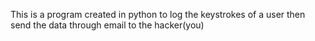 This is a program created in python to log the keystrokes of a user then send the data through email to the hacker(you)